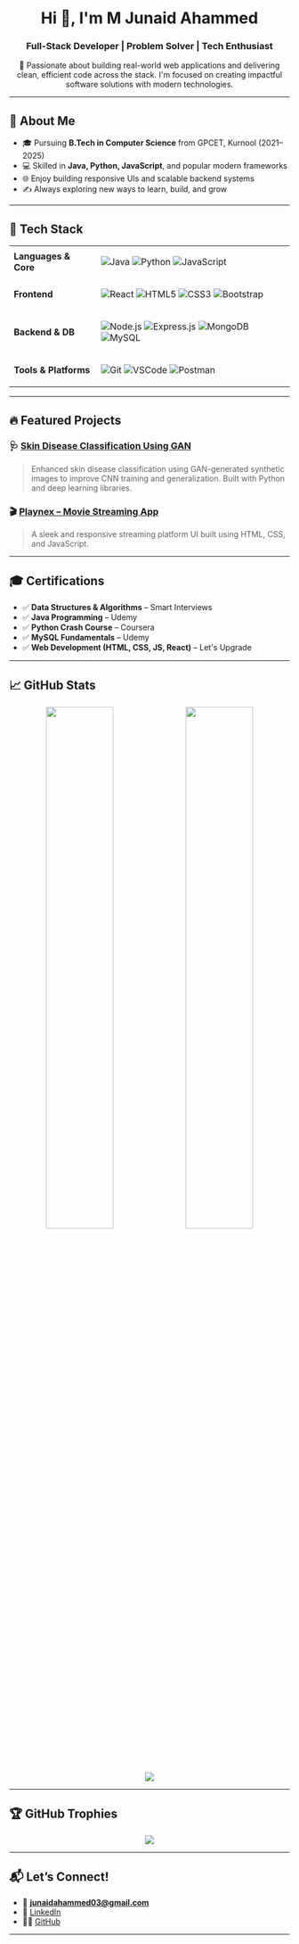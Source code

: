 <h1 align="center">Hi 👋, I'm M Junaid Ahammed</h1>
<h3 align="center">Full-Stack Developer | Problem Solver | Tech Enthusiast</h3>

<p align="center">
🚀 Passionate about building real-world web applications and delivering clean, efficient code across the stack. I'm focused on creating impactful software solutions with modern technologies.
</p>

---

## 🌟 About Me

- 🎓 Pursuing **B.Tech in Computer Science** from GPCET, Kurnool (2021–2025)  
- 💻 Skilled in **Java, Python, JavaScript**, and popular modern frameworks  
- 🌐 Enjoy building responsive UIs and scalable backend systems  
- ✍️ Always exploring new ways to learn, build, and grow

---

## 🔧 Tech Stack

<table>
  <tr>
    <td><b>Languages & Core</b></td>
    <td>

![Java](https://img.shields.io/badge/java-%23ED8B00.svg?style=for-the-badge&logo=openjdk&logoColor=white)
![Python](https://img.shields.io/badge/python-%2314354C.svg?style=for-the-badge&logo=python&logoColor=white)
![JavaScript](https://img.shields.io/badge/javascript-%23F7DF1E.svg?style=for-the-badge&logo=javascript&logoColor=black)

</td>
  </tr>
  <tr>
    <td><b>Frontend</b></td>
    <td>

![React](https://img.shields.io/badge/react-%2361DAFB.svg?style=for-the-badge&logo=react&logoColor=black)
![HTML5](https://img.shields.io/badge/html5-%23E34F26.svg?style=for-the-badge&logo=html5&logoColor=white)
![CSS3](https://img.shields.io/badge/css3-%231572B6.svg?style=for-the-badge&logo=css3&logoColor=white)
![Bootstrap](https://img.shields.io/badge/bootstrap-%23563D7C.svg?style=for-the-badge&logo=bootstrap&logoColor=white)

</td>
  </tr>
  <tr>
    <td><b>Backend & DB</b></td>
    <td>

![Node.js](https://img.shields.io/badge/node.js-%23339933.svg?style=for-the-badge&logo=node.js&logoColor=white)
![Express.js](https://img.shields.io/badge/express.js-%23404d59.svg?style=for-the-badge&logo=express&logoColor=white)
![MongoDB](https://img.shields.io/badge/mongodb-%2347A248.svg?style=for-the-badge&logo=mongodb&logoColor=white)
![MySQL](https://img.shields.io/badge/mysql-%2300f.svg?style=for-the-badge&logo=mysql&logoColor=white)

</td>
  </tr>
  <tr>
    <td><b>Tools & Platforms</b></td>
    <td>

![Git](https://img.shields.io/badge/git-%23F05032.svg?style=for-the-badge&logo=git&logoColor=white)
![VSCode](https://img.shields.io/badge/VSCode-007ACC?style=for-the-badge&logo=visual-studio-code&logoColor=white)
![Postman](https://img.shields.io/badge/Postman-FF6C37?style=for-the-badge&logo=postman&logoColor=white)

</td>
  </tr>
</table>

---

## 🔥 Featured Projects

### 🩺 [Skin Disease Classification Using GAN](https://github.com/junaid-79/skin-disease-classification)
> Enhanced skin disease classification using GAN-generated synthetic images to improve CNN training and generalization. Built with Python and deep learning libraries.

### 🎬 [Playnex – Movie Streaming App](https://block-vault-ten.vercel.app/)
> A sleek and responsive streaming platform UI built using HTML, CSS, and JavaScript.

---

## 🎓 Certifications

- ✅ **Data Structures & Algorithms** – Smart Interviews  
- ✅ **Java Programming** – Udemy  
- ✅ **Python Crash Course** – Coursera  
- ✅ **MySQL Fundamentals** – Udemy  
- ✅ **Web Development (HTML, CSS, JS, React)** – Let's Upgrade

---

## 📈 GitHub Stats

<p align="center">
  <img src="https://github-readme-stats.vercel.app/api?username=junaid-79&theme=radical&hide_border=true" width="49%"/>
  <img src="https://github-readme-streak-stats.herokuapp.com?user=junaid-79&theme=radical&hide_border=true" width="49%"/>
  <br>
  <img src="https://github-readme-stats.vercel.app/api/top-langs/?username=junaid-79&theme=radical&hide_border=true&layout=compact"/>
</p>

---

## 🏆 GitHub Trophies

<p align="center">
  <img src="https://github-profile-trophy.vercel.app/?username=junaid-79&theme=radical&no-frame=true&margin-w=10"/>
</p>

---

## 📬 Let’s Connect!

- 📧 **junaidahammed03@gmail.com**  
- 💼 [LinkedIn](https://www.linkedin.com/in/junaid-ahammed-30539125a/)  
- 🧑‍💻 [GitHub](https://github.com/junaid-79)

---



